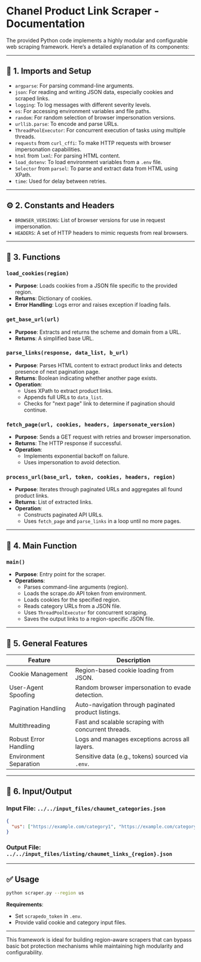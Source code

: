 # Chanel Product Link Scraper - Documentation

The provided Python code implements a highly modular and configurable web scraping framework. Here’s a detailed explanation of its components:

---

## 📁 1. Imports and Setup
- `argparse`: For parsing command-line arguments.
- `json`: For reading and writing JSON data, especially cookies and scraped links.
- `logging`: To log messages with different severity levels.
- `os`: For accessing environment variables and file paths.
- `random`: For random selection of browser impersonation versions.
- `urllib.parse`: To encode and parse URLs.
- `ThreadPoolExecutor`: For concurrent execution of tasks using multiple threads.
- `requests` from `curl_cffi`: To make HTTP requests with browser impersonation capabilities.
- `html` from `lxml`: For parsing HTML content.
- `load_dotenv`: To load environment variables from a `.env` file.
- `Selector` from `parsel`: To parse and extract data from HTML using XPath.
- `time`: Used for delay between retries.

---

## ⚙️ 2. Constants and Headers
- `BROWSER_VERSIONS`: List of browser versions for use in request impersonation.
- `HEADERS`: A set of HTTP headers to mimic requests from real browsers.

---

## 🔄 3. Functions

### `load_cookies(region)`
- **Purpose**: Loads cookies from a JSON file specific to the provided region.
- **Returns**: Dictionary of cookies.
- **Error Handling**: Logs error and raises exception if loading fails.

### `get_base_url(url)`
- **Purpose**: Extracts and returns the scheme and domain from a URL.
- **Returns**: A simplified base URL.

### `parse_links(response, data_list, b_url)`
- **Purpose**: Parses HTML content to extract product links and detects presence of next pagination page.
- **Returns**: Boolean indicating whether another page exists.
- **Operation**:
  - Uses XPath to extract product links.
  - Appends full URLs to `data_list`.
  - Checks for "next page" link to determine if pagination should continue.

### `fetch_page(url, cookies, headers, impersonate_version)`
- **Purpose**: Sends a GET request with retries and browser impersonation.
- **Returns**: The HTTP response if successful.
- **Operation**:
  - Implements exponential backoff on failure.
  - Uses impersonation to avoid detection.

### `process_url(base_url, token, cookies, headers, region)`
- **Purpose**: Iterates through paginated URLs and aggregates all found product links.
- **Returns**: List of extracted links.
- **Operation**:
  - Constructs paginated API URLs.
  - Uses `fetch_page` and `parse_links` in a loop until no more pages.

---

## 🚀 4. Main Function

### `main()`
- **Purpose**: Entry point for the scraper.
- **Operations**:
  - Parses command-line arguments (region).
  - Loads the scrape.do API token from environment.
  - Loads cookies for the specified region.
  - Reads category URLs from a JSON file.
  - Uses `ThreadPoolExecutor` for concurrent scraping.
  - Saves the output links to a region-specific JSON file.

---

## 🧠 5. General Features

| Feature                  | Description                                                                 |
|--------------------------|-----------------------------------------------------------------------------|
| Cookie Management        | Region-based cookie loading from JSON.                                     |
| User-Agent Spoofing      | Random browser impersonation to evade detection.                           |
| Pagination Handling      | Auto-navigation through paginated product listings.                        |
| Multithreading           | Fast and scalable scraping with concurrent threads.                        |
| Robust Error Handling    | Logs and manages exceptions across all layers.                             |
| Environment Separation   | Sensitive data (e.g., tokens) sourced via `.env`.                          |

---

## 📂 6. Input/Output

### Input File: `../../input_files/chaumet_categories.json`
```json
{
  "us": ["https://example.com/category1", "https://example.com/category2"]
}
```

### Output File: `../../input_files/listing/chaumet_links_{region}.json`

---

## ✅ Usage

```bash
python scraper.py --region us
```

**Requirements**:
- Set `scrapedo_token` in `.env`.
- Provide valid cookie and category input files.

---

This framework is ideal for building region-aware scrapers that can bypass basic bot protection mechanisms while maintaining high modularity and configurability.

